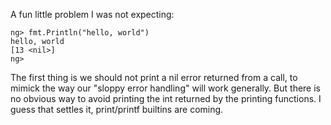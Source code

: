 A fun little problem I was not expecting:

```
ng> fmt.Println("hello, world")
hello, world
[13 <nil>]
ng> 
```

The first thing is we should not print a nil error returned from a call,
to mimick the way our "sloppy error handling" will work generally. But
there is no obvious way to avoid printing the int returned by the
printing functions. I guess that settles it, print/printf builtins are
coming.
